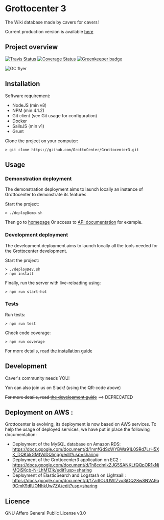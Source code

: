 # Grottocenter 3

The Wiki database made by cavers for cavers!

Current production version is available [here](http://beta.grottocenter.org/)

## Project overview

[![Travis Status](https://travis-ci.org/GrottoCenter/Grottocenter3.svg?branch=rc)](https://travis-ci.org/GrottoCenter/Grottocenter3?branch=rc)
[![Coverage Status](https://coveralls.io/repos/github/GrottoCenter/Grottocenter3/badge.svg?branch=rc)](https://coveralls.io/github/GrottoCenter/Grottocenter3?branch=rc) [![Greenkeeper badge](https://badges.greenkeeper.io/GrottoCenter/Grottocenter3.svg)](https://greenkeeper.io/)

![GC flyer](https://rawgit.com/wiki/GrottoCenter/Grottocenter3/images/afficheGC3.svg)

## Installation

Software requirement:
- NodeJS (min v8)
- NPM (min 4.1.2)
- Git client (see Git usage for configuration)
- Docker
- SailsJS (min v1)
- Grunt

Clone the project on your computer:
```
> git clone https://github.com/GrottoCenter/Grottocenter3.git
```

## Usage

### Demonstration deployment

The demonstration deployment aims to launch locally an instance of Grottocenter to demonstrate its features.

Start the project:
```
> ./deployDemo.sh
```
Then go to [homepage](http://localhost:1337/)
Or access to [API documentation](http://localhost:1337/ui/api/) for example.

### Development deployment

The development deployment aims to launch locally all the tools needed for the Grottocenter development.

Start the project:
```
> ./deployDev.sh
> npm install
```

Finally, run the server with live-reloading using:
```
> npm run start-hot
```

### Tests

Run tests:
```
> npm run test
```

Check code coverage:
```
> npm run coverage
```

For more details, read [the installation guide](https://github.com/GrottoCenter/Grottocenter3/wiki/Installation-guide)

## Development

Caver's community needs YOU!

Yon can also join us on Slack! (using the QR-code above)

~~For more details, read [the development guide](https://github.com/GrottoCenter/Grottocenter3/wiki/Development-guide)~~ ==> DEPRECATED

## Deployment on AWS :
Grottocenter is evolving, its deployment is now based on AWS services. 
To help the usage of deployed services, we have put in place the following documentation: 
- Deployment of the MySQL database on Amazon RDS: https://docs.google.com/document/d/1nmfGdScWYBWa91L0SRd7LrH5XK_DQKbkGMtVdDQlmgg/edit?usp=sharing 
- Deployment of the Grottocenter3 application on EC2 : https://docs.google.com/document/d/1h8cdmlkZJG5SANKLfQQpOR1kNjMQiSKqb-N-LhM1Zlk/edit?usp=sharing 
- Deployment of ElasticSearch and Logstash on Lightsail : https://docs.google.com/document/d/1ZarlIOUUWfZvo3jOQ28w8NVA9q9GmK9dIUONhkUw7ZA/edit?usp=sharing 


## Licence

GNU Affero General Public License v3.0

